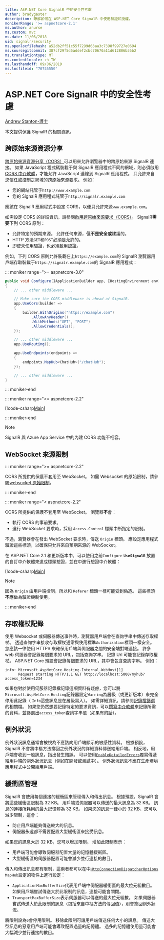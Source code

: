 ```yaml
---
title: ASP.NET Core SignalR 中的安全性考慮
author: bradygaster
description: 瞭解如何在 ASP.NET Core SignalR 中使用驗證和授權。
monikerRange: '>= aspnetcore-2.1'
ms.author: anurse
ms.custom: mvc
ms.date: 11/06/2018
uid: signalr/security
ms.openlocfilehash: a52db2ff51c55f7299d63aa3c7398f99727e0694
ms.sourcegitcommit: 387cf29f5d5addef2cbc70670a11d612806b36b2
ms.translationtype: MT
ms.contentlocale: zh-TW
ms.lasthandoff: 09/06/2019
ms.locfileid: "70746550"
---
```

# <a name="security-considerations-in-aspnet-core-signalr"></a>ASP.NET Core SignalR 中的安全性考慮

[Andrew Stanton-護士](https://twitter.com/anurse)

本文提供保護 SignalR 的相關資訊。

## <a name="cross-origin-resource-sharing"></a>跨原始來源資源分享

[跨原始來源資源分享（CORS）](https://www.w3.org/TR/cors/)可以用來允許瀏覽器中的跨原始來源 SignalR 連接。 如果 JavaScript 程式碼裝載于與 SignalR 應用程式不同的網域，則必須啟用[CORS 中介軟體](xref:security/cors)，才能允許 JavaScript 連線到 SignalR 應用程式。 只允許來自您信任或控制之網域的跨原始來源要求。 例如：

* 您的網站託管于`http://www.example.com`
* 您的 SignalR 應用程式託管于`http://signalr.example.com`

應該在 SignalR 應用程式中設定 CORS，以便只允許來源`www.example.com`。

如需設定 CORS 的詳細資訊，請參閱[啟用跨原始來源要求（CORS）](xref:security/cors)。 SignalR**需要**下列 CORS 原則：

* 允許特定的預期來源。 允許任何來源，**但不是安全或**建議的。
* HTTP 方法`GET`和`POST`必須是允許的。
* 即使未使用驗證，也必須啟用認證。

例如，下列 CORS 原則允許裝載在上`https://example.com`的 SignalR 瀏覽器用戶端存取裝載于`https://signalr.example.com`的 SignalR 應用程式：

::: moniker range=">= aspnetcore-3.0"

```csharp
public void Configure(IApplicationBuilder app, IHostingEnvironment env)
{
    // ... other middleware ...

    // Make sure the CORS middleware is ahead of SignalR.
    app.UseCors(builder =>
    {
        builder.WithOrigins("https://example.com")
            .AllowAnyHeader()
            .WithMethods("GET", "POST")
            .AllowCredentials();
    });

    // ... other middleware ...
    app.UseRouting();

    app.UseEndpoints(endpoints =>
    {
        endpoints.MapHub<ChatHub>("/chatHub");
    });

    // ... other middleware ...
}
```

::: moniker-end

::: moniker range="<= aspnetcore-2.2"

[!code-csharp[Main](security/sample/Startup.cs?name=snippet1)]

::: moniker-end

> [!NOTE]
> SignalR 與 Azure App Service 中的內建 CORS 功能不相容。

## <a name="websocket-origin-restriction"></a>WebSocket 來源限制

::: moniker range=">= aspnetcore-2.2"

CORS 所提供的保護不套用至 WebSocket。 如需 Websocket 的原始限制，請參閱[websocket 原始限制](xref:fundamentals/websockets#websocket-origin-restriction)。

::: moniker-end

::: moniker range="< aspnetcore-2.2"

CORS 所提供的保護不套用至 WebSocket。 瀏覽器**不**會：

* 執行 CORS 的事前要求。
* 進行 WebSocket 要求時，採用 `Access-Control` 標頭中所指定的限制。

不過，瀏覽器會在發出 WebSocket 要求時，傳送 `Origin` 標頭。 應設定應用程式驗證這些標頭，以確保只允許來自預期來源的 WebSocket。

在 ASP.NET Core 2.1 和更新版本中，可以使用之前`Configure`  **`UseSignalR`** 放置的自訂中介軟體來達成標頭驗證，並在中進行驗證中介軟體：

[!code-csharp[Main](security/sample/Startup.cs?name=snippet2)]

> [!NOTE]
> 因為 `Origin` 由用戶端控制，所以和 `Referer` 標頭一樣可能受到偽造。 這些標頭**不**應做為驗證機制使用。

::: moniker-end

## <a name="access-token-logging"></a>存取權杖記錄

使用 Websocket 或伺服器傳送事件時，瀏覽器用戶端會在查詢字串中傳送存取權杖。 透過查詢字串接收存取權杖通常與使用標準`Authorization`標頭一樣安全。 您應該一律使用 HTTPS 來確保用戶端與伺服器之間的安全端對端連接。 許多 web 伺服器會記錄每個要求的 URL，包括查詢字串。 記錄 Url 可能會記錄存取權杖。 ASP.NET Core 預設會記錄每個要求的 URL，其中會包含查詢字串。 例如：

```
info: Microsoft.AspNetCore.Hosting.Internal.WebHost[1]
      Request starting HTTP/1.1 GET http://localhost:5000/myhub?access_token=1234
```

如果您對於使用伺服器記錄檔記錄這項資料有疑慮，您可以將`Microsoft.AspNetCore.Hosting`記錄器設定`Warning`為層級（或更新版本）來完全停用此記錄（ `Info`這些訊息是在層級寫入）。 如需詳細資訊，請參閱[記錄檔篩選](xref:fundamentals/logging/index#log-filtering)的相關檔。 如果您仍然想要記錄特定的要求資訊，可以[撰寫中介軟體](xref:fundamentals/middleware/write)來記錄所需的資料，並篩選出`access_token`查詢字串值（如果有的話）。

## <a name="exceptions"></a>例外狀況

例外狀況訊息通常會被視為不應該向用戶端顯示的敏感性資料。 根據預設，SignalR 不會將中樞方法擲回之例外狀況的詳細資料傳送給用戶端。 相反地，用戶端會收到一般訊息，指出發生錯誤。 可以使用[`EnableDetailedErrors`](xref:signalr/configuration#configure-server-options)覆寫傳遞給用戶端的例外狀況訊息（例如在開發或測試中）。 例外狀況訊息不應在生產環境應用程式中公開給用戶端。

## <a name="buffer-management"></a>緩衝區管理

SignalR 會使用每個連接的緩衝區來管理傳入和傳出訊息。 根據預設，SignalR 會將這些緩衝區限制為 32 KB。 用戶端或伺服器可以傳送的最大訊息為 32 KB。 訊息的連接所耗用的最大記憶體為 32 KB。 如果您的訊息一律小於 32 KB，您可以減少限制，這會：

* 防止用戶端能夠傳送較大的訊息。
* 伺服器永遠都不需要配置大型緩衝區來接受訊息。

如果您的訊息大於 32 KB，您可以增加限制。 增加此限制表示：

* 用戶端可能會導致伺服器配置大量的記憶體緩衝區。
* 大型緩衝區的伺服器配置可能會減少並行連接的數目。

傳入和傳出訊息都有限制，這兩者都可以在中[`HttpConnectionDispatcherOptions`](xref:signalr/configuration#configure-server-options) `MapHub`設定的物件上進行設定：

* `ApplicationMaxBufferSize`代表用戶端中伺服器緩衝區的最大位元組數目。 如果用戶端嘗試傳送大於此限制的訊息，連接可能會關閉。
* `TransportMaxBufferSize`表示伺服器可以傳送的最大位元組數。 如果伺服器嘗試傳送大於此限制的訊息（包括來自中樞方法的傳回值），則會擲回例外狀況。

將限制設為`0`會停用限制。 移除此限制可讓用戶端傳送任何大小的訊息。 傳送大型訊息的惡意用戶端可能會導致配置過量的記憶體。 過多的記憶體使用量可能會大幅減少並行連接的數目。
